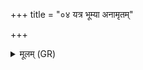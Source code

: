 +++
title = "०४ यत्र भूम्या अनामृतम्"

+++
<details><summary>मूलम् (GR)</summary>

+++(PSK 20.55.4; see Kajihara 2011, 53-54)+++यत्र भूम्या अनामृतं  
दिवि चन्द्रमसि श्रितम् ।  
विद्वाꣳ अहं तत्र मन्ये  
माहं पौत्रम् अघं नि गाम् ॥
</details>